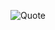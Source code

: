 ![Quote](https://github-readme-quotes.herokuapp.com/quote?theme=yeblu&animation=grow_out_in&layout=default&font=default)
